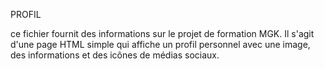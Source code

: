 PROFIL

ce fichier fournit des informations sur le projet de formation MGK. Il s'agit d'une page HTML simple qui affiche un profil personnel avec une image, des informations et des icônes de médias sociaux. 




